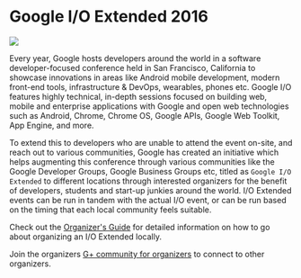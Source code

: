 # Google I/O Extended 2016

![](https://github.com/gdg-wisdom/wisdom-2016/blob/master/Google-IO-2016.jpg)

Every year, Google hosts developers around the world in a software developer-focused conference held in San Francisco, California to showcase innovations in areas like Android mobile development, modern front-end tools, infrastructure & DevOps, wearables, phones etc. 
Google I/O features highly technical, in-depth sessions focused on building web, mobile and enterprise applications with Google and open web technologies such as Android, Chrome, Chrome OS, Google APIs, Google Web Toolkit, App Engine, and more.

To extend this to developers who are unable to attend the event on-site, and reach out to various communities, Google has created an initiative which helps augmenting this conference through various communities like the Google Developer Groups, Google Business Groups etc, titled as `Google I/O Extended` to different locations through interested organizers for the benefit of developers, students and start-up junkies around the world. I/O Extended events can be run in tandem with the actual I/O event, or can be run based on the timing that each local community feels suitable.

Check out the [Organizer's Guide](https://docs.google.com/presentation/d/1rUwLzz3-Hgcs9eu1uph4En1FUCcpTQspw-xpK4Kaoms/pub?slide=id.g62811f3b0_18) for detailed information on how to go about organizing an I/O Extended locally.

Join the organizers [G+ community for organizers](https://plus.google.com/communities/117237720017114370989) to connect to other organizers.







